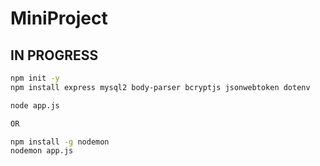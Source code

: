 # MiniProject

## IN PROGRESS

```sh
npm init -y
npm install express mysql2 body-parser bcryptjs jsonwebtoken dotenv
```



```sh
node app.js

OR 

npm install -g nodemon
nodemon app.js
```